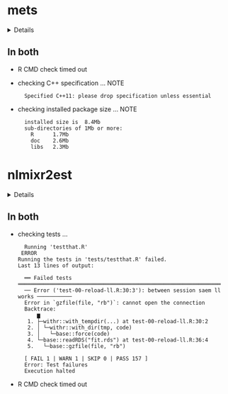 # mets

<details>

* Version: 1.3.2
* GitHub: https://github.com/kkholst/mets
* Source code: https://github.com/cran/mets
* Date/Publication: 2023-01-17 09:40:07 UTC
* Number of recursive dependencies: 95

Run `revdepcheck::revdep_details(, "mets")` for more info

</details>

## In both

*   R CMD check timed out
    

*   checking C++ specification ... NOTE
    ```
      Specified C++11: please drop specification unless essential
    ```

*   checking installed package size ... NOTE
    ```
      installed size is  8.4Mb
      sub-directories of 1Mb or more:
        R      1.7Mb
        doc    2.6Mb
        libs   2.3Mb
    ```

# nlmixr2est

<details>

* Version: 2.1.5
* GitHub: https://github.com/nlmixr2/nlmixr2est
* Source code: https://github.com/cran/nlmixr2est
* Date/Publication: 2023-04-22 19:50:02 UTC
* Number of recursive dependencies: 198

Run `revdepcheck::revdep_details(, "nlmixr2est")` for more info

</details>

## In both

*   checking tests ...
    ```
      Running 'testthat.R'
     ERROR
    Running the tests in 'tests/testthat.R' failed.
    Last 13 lines of output:
      
      ══ Failed tests ════════════════════════════════════════════════════════════════
      ── Error ('test-00-reload-ll.R:30:3'): between session saem ll works ───────────
      Error in `gzfile(file, "rb")`: cannot open the connection
      Backtrace:
          ▆
       1. ├─withr::with_tempdir(...) at test-00-reload-ll.R:30:2
       2. │ └─withr::with_dir(tmp, code)
       3. │   └─base::force(code)
       4. └─base::readRDS("fit.rds") at test-00-reload-ll.R:36:4
       5.   └─base::gzfile(file, "rb")
      
      [ FAIL 1 | WARN 1 | SKIP 0 | PASS 157 ]
      Error: Test failures
      Execution halted
    ```

*   R CMD check timed out
    


